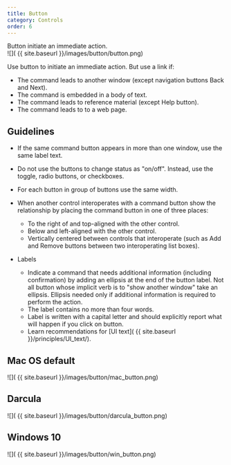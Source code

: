 ```yaml
---
title: Button
category: Controls
order: 6
---
```


Button initiate an immediate action.
<br/> ![]( {{ site.baseurl }}/images/button/button.png)



Use button to initiate an immediate action.
But use a link if:
* The command leads to another window (except navigation buttons Back and Next).
* The command is embedded in a body of text.
* The command leads to reference material (except Help button).
* The command leads to to a web page.


## Guidelines
* If the same command button appears in more than one window, use the same label text.
* Do not use the buttons to change status as "on/off". Instead, use the toggle, radio buttons, or checkboxes.
* For each button in group of buttons use the same width.
* When another control interoperates with a command button show the relationship by placing the command button in one of three places:
    * To the right of and top-aligned with the other control.
    * Below and left-aligned with the other control.
    * Vertically centered between controls that interoperate (such as Add and Remove buttons between two interoperating list boxes).

* Labels
    * Indicate a command that needs additional information (including confirmation) by adding an ellipsis at the end of the button label. Not all button whose implicit verb is to "show another window" take an ellipsis. Ellipsis needed only if additional information is required to perform the action.
    * The label contains no more than four words.
    * Label is written with a capital letter and should explicitly report what will happen if you click on button.
    * Learn recommendations for [UI text]( {{ site.baseurl }}/principles/UI_text/).

## Mac OS default
![]( {{ site.baseurl }}/images/button/mac_button.png)

## Darcula 
![]( {{ site.baseurl }}/images/button/darcula_button.png)

## Windows 10

![]( {{ site.baseurl }}/images/button/win_button.png)